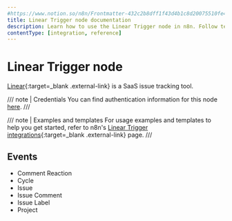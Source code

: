 ```yaml
---
#https://www.notion.so/n8n/Frontmatter-432c2b8dff1f43d4b1c8d20075510fe4
title: Linear Trigger node documentation
description: Learn how to use the Linear Trigger node in n8n. Follow technical documentation to integrate Linear Trigger node into your workflows.
contentType: [integration, reference]
---
```


# Linear Trigger node

[Linear](https://linear.app/){:target=_blank .external-link} is a SaaS issue tracking tool.

/// note | Credentials
You can find authentication information for this node [here](/integrations/builtin/credentials/linear/).
///

///  note  | Examples and templates
For usage examples and templates to help you get started, refer to n8n's [Linear Trigger integrations](https://n8n.io/integrations/linear-trigger/){:target=_blank .external-link} page.
///

## Events

- Comment Reaction
- Cycle
- Issue
- Issue Comment
- Issue Label
- Project

